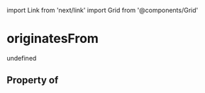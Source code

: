 import Link from 'next/link'
import Grid from '@components/Grid'

# originatesFrom

undefined

## Property of



